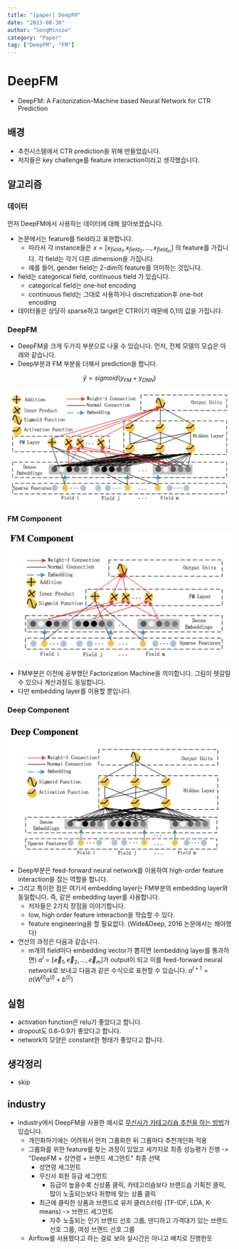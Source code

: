 ```yaml
---
title: "[paper] DeepFM"
date: "2023-08-30"
author: "SongMinsoo"
category: "Paper"
tag: ["DeepFM", "FM"]
---
```


# DeepFM 
- DeepFM: A Factorization-Machine based Neural Network for CTR Prediction

## 배경
- 추천시스템에서 CTR prediction을 위해 만들었습니다.
- 저자들은 key challenge를 feature interaction이라고 생각했습니다.

## 알고리즘
### 데이터
먼저 DeepFM에서 사용하는 데이터에 대해 알아보겠습니다.
- 논문에서는 feature를 field라고 표현합니다.
  - 따라서 각 instance들은 $x=[x_{field_1},x_{field_2},...,x_{field_m}]$ 의 feature를 가집니다. 각 field는 각기 다른 dimension을 가집니다.
  - 예를 들어, gender field는 2-dim의 feature를 의미하는 것입니다.
- field는 categorical field, continuous field 가 있습니다.
  - categorical field는 one-hot encoding
  - continuous field는 그대로 사용하거나 discretization후 one-hot encoding
- 데이터들은 상당히 sparse하고 target은 CTR이기 때문에 0,1의 값을 가집니다.

### DeepFM
- DeepFM을 크게 두가지 부분으로 나울 수 있습니다. 먼저, 전체 모델의 모습은 아래와 같습니다.
- Deep부분과 FM 부분을 더해서 prediction을 합니다.

$$\hat{y} = sigmoid(y_{FM} + y_{DNN})$$

![img](../image/image_paper/DeepFM_1.png)

### FM Component
![img](../image/image_paper/DeepFM_2.png)

- FM부분은 이전에 공부했던 Factorization Machine을 의미합니다. 그림이 헷갈릴수 있으나 계산과정도 동일합니다.
- 다만 embedding layer를 이용할 뿐입니다.

### Deep Component
![img](../image/image_paper/DeepFM_3.png)

- Deep부분은 feed-forward neural network를 이용하여 high-order feature interaction을 잡는 역할을 합니다.
- 그리고 특이한 점은 여기서 embedding layer는 FM부분의 embedding layer와 동일합니다. 즉, 같은 embedding layer를 사용합니다.
  - 저자들은 2가지 장점을 이야기합니다.
  - low, high order feature interaction을 학습할 수 있다.
  - feature engineering을 할 필요없다. (Wide&Deep, 2016 논문에서는 해야했다)
- 연산의 과정은 다음과 같습니다.
  - m개의 field마다 embedding vector가 뽑히면 (embedding layer를 통과하면) $a^{l}=[\vec{e}_1,\vec{e}_2,...,\vec{e}_m]$가 output이 되고 이를 feed-forward neural network로 보내고 다음과 같은 수식으로 표현할 수 있습니다. $a^{l+1} = \sigma(W^{(l)} a^{(l)} + b^{(l)})$
    

## 실험
- activation function은 relu가 좋았다고 합니다.
- dropout도 0.6-0.9가 좋았다고 합니다.
- network의 모양은 constant한 형태가 좋았다고 합니다.

## 생각정리
- skip

## industry
- industry에서 DeepFM을 사용한 예시로 [무신사가 카테고리숍 추천을 하는 방법](https://medium.com/musinsa-tech/%EB%AC%B4%EC%8B%A0%EC%82%AC%EA%B0%80-%EC%B9%B4%ED%85%8C%EA%B3%A0%EB%A6%AC%EC%88%8D-%EC%B6%94%EC%B2%9C%EC%9D%84-%ED%95%98%EB%8A%94-%EB%B0%A9%EB%B2%95-a45b219685ea)가 있습니다.
  - 개인화하기에는 어려워서 먼저 그룹화한 뒤 그룹마다 추천개인화 적용
  - 그룹화를 위한 feature를 찾는 과정이 있었고 세가지로 최종 성능평가 진행 -> "DeepFM + 성연령 + 브랜드 세그먼트" 최종 선택
    - 성연령 세그먼트
    - 무신사 회원 등급 세그먼트
      - 등급이 높을수록 신상품 클릭, 카테고리숍보다 브랜드숍 기획전 클릭, 많이 노출되는보다 취향에 맞는 상품 클릭
    - 최근에 클릭한 상품과 브랜드로 유저 클러스터링 (TF-IDF, LDA, K-means) -> 브랜드 세그먼트
      - 자주 노출되는 인기 브랜드 선호 그룹, 댄디하고 가격대가 있는 브랜드 선호 그룹, 여성 브랜드 선호 그룹
  - Airflow를 사용했다고 하는 걸로 보아 실시간은 아니고 배치로 진행한듯